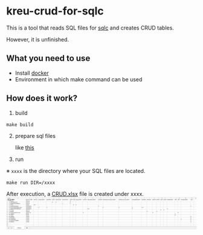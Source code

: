 # kreu-crud-for-sqlc

This is a tool that reads SQL files for [sqlc](https://sqlc.dev/) and creates CRUD tables.

However, it is unfinished.

## What you need to use

- Install [docker](https://www.docker.com/)
- Environment in which make command can be used

## How does it work?

1. build

```
make build
```

2. prepare sql files

    like [this](./testdata)

3. run

※ `xxxx` is the directory where your SQL files are located.

```
make run DIR=/xxxx
```

After execution, a [CRUD.xlsx](./testdata/CRUD.xlsx) file is created under xxxx.
![crud](./pic/crud.png)
